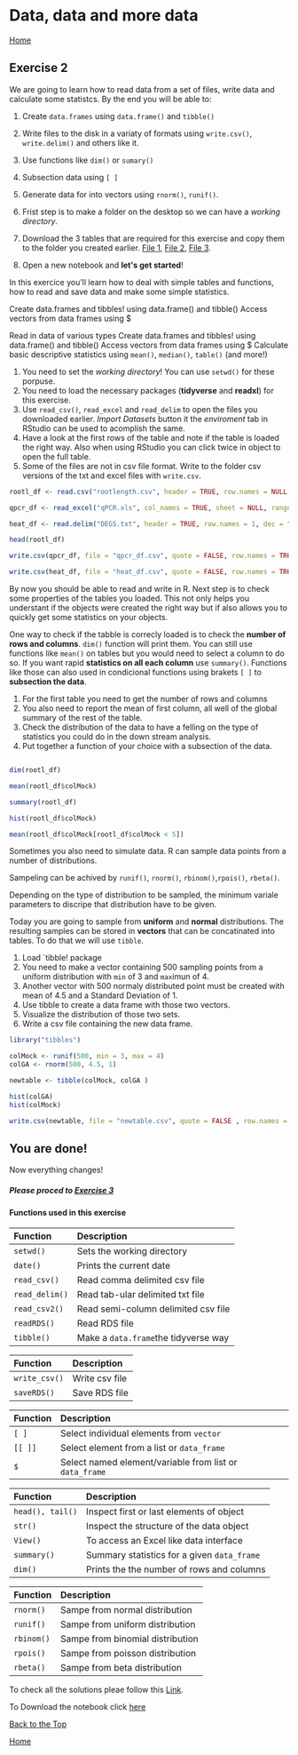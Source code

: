 #  Data, data and more data

[Home](https://alexpmagalhaes.github.io/R-course/index)

## Exercise 2

We are going to learn how to read data from a set of files, write data and calculate some statistcs.
By the end you will be able to:
  1. Create  `data.frames` using `data.frame()` and `tibble()`
  2. Write files to the disk in a variaty of formats using `write.csv()`, `write.delim()` and others like it.
  3. Use functions like `dim()` or `sumary()`
  4. Subsection data using `[ ]`
  5. Generate data for into vectors using `rnorm()`, `runif()`.



1. Frist step is to make a folder on the desktop so we can have a _working directory_.
2. Download the 3 tables that are required for this exercise and copy them to the folder you created earlier. [File 1](https://alexpmagalhaes.github.io/R-course/Materials/Datasets/Exercise2/DEGS.txt), [File 2](https://alexpmagalhaes.github.io/R-course/Materials/Datasets/Exercise2/qPCR.xls), [File 3](https://alexpmagalhaes.github.io/R-course/Materials/Datasets/Exercise2/rootlength.csv).
3. Open a new notebook and **let's get started**!

In this exercice you’ll learn how to deal with simple tables and functions, how to read and save data and make some simple statistics.

Create data.frames and tibbles! using data.frame() and tibble()
Access vectors from data frames using $


Read in data of various types
Create data.frames and tibbles! using data.frame() and tibble()
Access vectors from data frames using $
Calculate basic descriptive statistics using `mean()`, `median()`, `table()` (and more!)

  1. You need to set the _working directory_! You can use `setwd()` for these porpuse.
  2. You need to load the necessary packages (**tidyverse** and **readxl**) for this exercise.
  3. Use `read_csv()`, `read_excel` and `read_delim` to open the files you downloaded earlier. _Import Datasets_ button it the _enviroment_ tab in RStudio can be used to acomplish the same.
  4. Have a look at the first rows of the table and note if the table is loaded the right way. Also when using RStudio you can click twice in object to open the full table.
  5. Some of the files are not in csv file format. Write to the folder csv versions of the txt and excel files with `write.csv`.

  ```r
  rootl_df <- read.csv("rootlength.csv", header = TRUE, row.names = NULL, sep = ",", dec = ".")

  qpcr_df <- read_excel("qPCR.xls", col_names = TRUE, sheet = NULL, range = NULL, col_types = NULL)

  heat_df <- read.delim("DEGS.txt", header = TRUE, row.names = 1, dec = ".")

  head(rootl_df)

  write.csv(qpcr_df, file = "qpcr_df.csv", quote = FALSE, row.names = TRUE)

  write.csv(heat_df, file = "heat_df.csv", quote = FALSE, row.names = TRUE)

```


By now you should be able to read and write in R.
Next step is to check some properties of the tables you loaded.
This not only helps you understant if the objects were created the right way but if also allows you to quickly get some statistics on your objects.

  One way to check if the tabble is correcly loaded is to check the **number of rows and columns**. `dim()` function will print them.
  You can still use functions like `mean()` on tables but you would need to select a column to do so. If you want rapid **statistics on all each column** use `summary()`. Functions like those can also used in condicional functions using brakets `[ ]` to **subsection the data**.

  1. For the first table you need to get the number of rows and columns
  2. You also need to report the mean of first column, all well of the global summary of the rest of the table.
  3. Check the distribution of the data to have a felling on the type of statistics you could do in the down stream analysis.
  4. Put together a function of your choice with a subsection of the data.

  ```r

dim(rootl_df)

mean(rootl_df$colMock)

summary(rootl_df)

hist(rootl_df$colMock)

mean(rootl_df$colMock[rootl_df$colMock < 5])

```

  Sometimes you also need to simulate data.
  R can sample data points from a number of distributions.

Sampeling can be achived by `runif()`, `rnorm()`, `rbinom()`,`rpois()`, `rbeta()`.

Depending on the type of distribution to be sampled, the minimum variale parameters to discripe that distribution have to be given.

Today you are going to sample from **uniform** and **normal** distributions. The resulting samples can be stored in **vectors** that can be concatinated into tables. To do that we will use `tibble`.

  1. Load `tibble! package
  2. You need to make a vector containing 500 sampling points from a uniform distribution with `min` of 3 and `max`imun of 4.
  3. Another vector with 500 normaly distributed point must be created with mean of 4.5 and a Standard Deviation of 1.
  4. Use tibble to create a data frame with those two vectors.
  5. Visualize the distribution of those two sets.
  6. Write a csv file containing the new data frame.


```r
library("tibbles")

colMock <- runif(500, min = 3, max = 4)
colGA <- rnorm(500, 4.5, 1)

newtable <- tibble(colMock, colGA )

hist(colGA)
hist(colMock)

write.csv(newtable, file = "newtable.csv", quote = FALSE , row.names = FALSE )

```



## You are done!

Now everything changes!


##### Please proced to [Exercise 3](https://alexpmagalhaes.github.io/R-course/docs/tidyverse.md)



#### Functions used in this exercise

  | Function| Description|
  |:------|:--------|
  |`setwd()`| Sets the working directory|
  |`date()`| Prints the current date|
  |`read_csv()`| Read comma delimited csv file|
  |`read_delim()`| Read tab-ular delimited txt file|
  |`read_csv2()`| Read semi-column delimited csv file|
  |`readRDS()`| Read RDS file|
  |`tibble()`| Make a `data.frame`the tidyverse way|

  | Function| Description|
  |:------|:--------|
  |`write_csv()`| Write csv file|
  |`saveRDS()`| Save RDS file |


  | Function| Description|
  |:------|:------------------------------|
  |`[ ]`| Select individual elements from `vector`|
  |`[[ ]]`| Select element from a list or `data_frame` |
  |`$`| Select named element/variable from list or `data_frame`|

  | Function| Description|
  |:------|:--------|
  |`head(), tail()`| Inspect first or last elements of object|
  |`str()`| Inspect the structure of the data object|
  |`View()`| To access an Excel like data interface|
  |`summary()`| Summary statistics for a given `data_frame`|
  |`dim()`| Prints the the number of rows and columns|


  | Function| Description|
  |:------|:--------|
  |`rnorm()`| Sampe from normal distribution|
  |`runif()`| Sampe from uniform distribution|
  |`rbinom()`| Sampe from binomial distribution|
  |`rpois()`| Sampe from poisson distribution|
  |`rbeta()`| Sampe from beta distribution|





To check all the solutions pleae follow this [Link](http://rpubs.com/alexpmagalhaes/Exercise2).

To Download the notebook click [here](https://alexpmagalhaes.github.io/R-course/Materials/Scripts/Exercise2.Rmd)

[Back to the Top](#data-data-and-more-data)

[Home](https://alexpmagalhaes.github.io/R-course/index)
